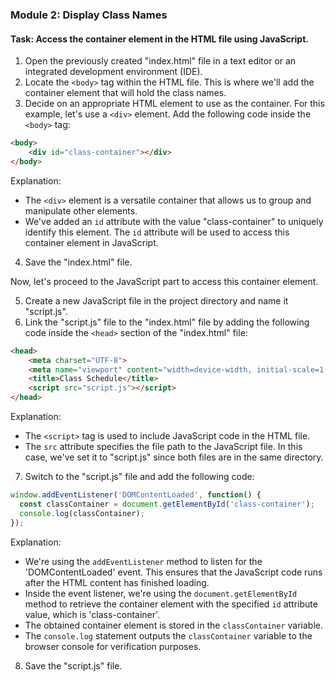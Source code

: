 
### Module 2: Display Class Names

#### Task: Access the container element in the HTML file using JavaScript.

1. Open the previously created "index.html" file in a text editor or an integrated development environment (IDE).
2. Locate the `<body>` tag within the HTML file. This is where we'll add the container element that will hold the class names.
3. Decide on an appropriate HTML element to use as the container. For this example, let's use a `<div>` element. Add the following code inside the `<body>` tag:

```html
<body>
    <div id="class-container"></div>
</body>
```

Explanation:
- The `<div>` element is a versatile container that allows us to group and manipulate other elements.
- We've added an `id` attribute with the value "class-container" to uniquely identify this element. The `id` attribute will be used to access this container element in JavaScript.

4. Save the "index.html" file.

Now, let's proceed to the JavaScript part to access this container element.

5. Create a new JavaScript file in the project directory and name it "script.js".
6. Link the "script.js" file to the "index.html" file by adding the following code inside the `<head>` section of the "index.html" file:

```html
<head>
    <meta charset="UTF-8">
    <meta name="viewport" content="width=device-width, initial-scale=1.0">
    <title>Class Schedule</title>
    <script src="script.js"></script>
</head>
```

Explanation:
- The `<script>` tag is used to include JavaScript code in the HTML file.
- The `src` attribute specifies the file path to the JavaScript file. In this case, we've set it to "script.js" since both files are in the same directory.

7. Switch to the "script.js" file and add the following code:

```javascript
window.addEventListener('DOMContentLoaded', function() {
  const classContainer = document.getElementById('class-container');
  console.log(classContainer);
});
```

Explanation:
- We're using the `addEventListener` method to listen for the 'DOMContentLoaded' event. This ensures that the JavaScript code runs after the HTML content has finished loading.
- Inside the event listener, we're using the `document.getElementById` method to retrieve the container element with the specified `id` attribute value, which is 'class-container'.
- The obtained container element is stored in the `classContainer` variable.
- The `console.log` statement outputs the `classContainer` variable to the browser console for verification purposes.

8. Save the "script.js" file.

